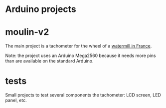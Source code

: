 # Arduino projects


# moulin-v2


The main project is a tachometer for the wheel of a [watermill in France](https://ondreville-sur-essonne.fr/le-moulin-de-chatillon/).


Note: the project uses an Arduino Mega2560 because it needs more pins than are available
on the standard Arduino.


# tests


Small projects to test several components the tachometer: LCD screen, LED panel,
etc.
